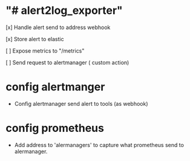 # "# alert2log_exporter"

[x] Handle alert send to address webhook

[x] Store alert to elastic

[ ] Expose metrics to "/metrics"

[ ] Send request to alertmanager ( custom action)

# config alertmanger
- Config alertmanager send alert to tools (as webhook) 
# config prometheus 
- Add address to 'alermanagers' to capture what prometheus send to alermanager.


